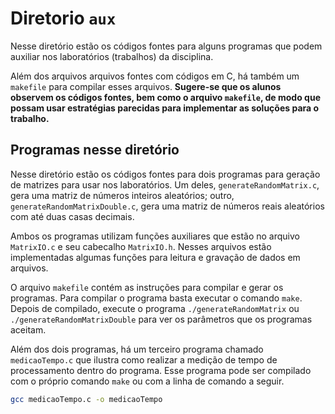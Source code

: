 # Diretorio `aux`

Nesse diretório estão os códigos fontes para alguns programas que podem auxiliar nos laboratórios (trabalhos) da disciplina. 

Além dos arquivos arquivos fontes com códigos em C, há também um ``makefile`` para compilar esses arquivos. **Sugere-se que os alunos observem os códigos fontes, bem como o arquivo ``makefile``, de modo que possam usar estratégias parecidas para implementar as soluções para o trabalho.**

## Programas nesse diretório

Nesse diretório estão os códigos fontes para dois programas para geração de matrizes para usar nos laboratórios. Um deles, ``generateRandomMatrix.c``, gera uma matriz de números inteiros aleatórios; outro, ``generateRandomMatrixDouble.c``, gera uma matriz de números reais aleatórios com até duas casas decimais. 

Ambos os programas utilizam funções auxiliares que estão no arquivo ``MatrixIO.c`` e seu cabecalho ``MatrixIO.h``. Nesses arquivos estão implementadas algumas funções para leitura e gravação de dados em arquivos.

O arquivo ``makefile`` contém as instruções para compilar e gerar os programas. Para compilar o programa basta executar o comando ``make``. Depois de compilado, execute o programa ``./generateRandomMatrix`` ou ``./generateRandomMatrixDouble`` para ver os parâmetros que os programas aceitam.

Além dos dois programas, há um terceiro programa chamado ``medicaoTempo.c`` que ilustra como realizar a medição de tempo de processamento dentro do programa. Esse programa pode ser compilado com o próprio comando ``make`` ou com a linha de comando a seguir. 

```bash
gcc medicaoTempo.c -o medicaoTempo
```
